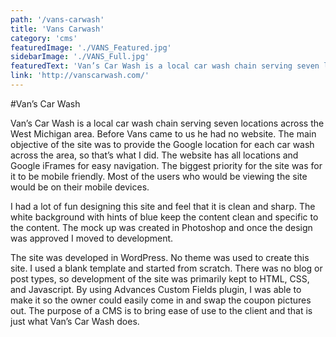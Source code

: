```yaml
---
path: '/vans-carwash'
title: 'Vans Carwash'
category: 'cms'
featuredImage: './VANS_Featured.jpg'
sidebarImage: './VANS_Full.jpg'
featuredText: 'Van’s Car Wash is a local car wash chain serving seven locations across the West Michigan area.'
link: 'http://vanscarwash.com/'
---
```


#Van’s Car Wash

Van’s Car Wash is a local car wash chain serving seven locations across the West Michigan area. Before Vans came to us he had no website. The main objective of the site was to provide the Google location for each car wash across the area, so that’s what I did. The website has all locations and Google iFrames for easy navigation. The biggest priority for the site was for it to be mobile friendly. Most of the users who would be viewing the site would be on their mobile devices.

I had a lot of fun designing this site and feel that it is clean and sharp. The white background with hints of blue keep the content clean and specific to the content. The mock up was created in Photoshop and once the design was approved I moved to development.

The site was developed in WordPress. No theme was used to create this site. I used a blank template and started from scratch. There was no blog or post types, so development of the site was primarily kept to HTML, CSS, and Javascript. By using Advances Custom Fields plugin, I was able to make it so the owner could easily come in and swap the coupon pictures out. The purpose of a CMS is to bring ease of use to the client and that is just what Van’s Car Wash does.